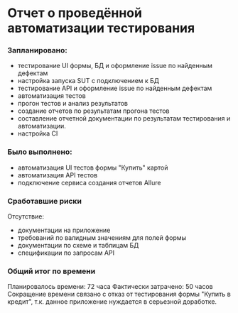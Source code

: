 # Отчет о проведённой автоматизации тестирования

###  Запланировано:
- тестирование UI формы, БД и оформление issue по найденным дефектам
- настройка запуска SUT с подключением к БД
- тестирование API и оформление issue по найденным дефектам
- автоматизация тестов
- прогон тестов и анализ результатов
- создание отчетов по результатам прогона тестов
- составление отчетной документации по результатам тестирования и автоматизации.
- настройка CI

### Было выполнено:
- автоматизация UI тестов формы "Купить" картой
- автоматизация API тестов
- подключение сервиса создания отчетов Allure

### Сработавшие риски
Отсутствие: 
- документации на приложение
- требований по валидным значениям для полей формы
- документации по схеме и таблицам БД 
- спецификации по запросам API 

### Общий итог по времени
Планировалось времени: 72 часа
Фактически затрачено: 50 часов
Сокращение времени связано с отказ от тестирования формы "Купить в кредит", т.к. данное приложение нуждается в серьезной доработке.